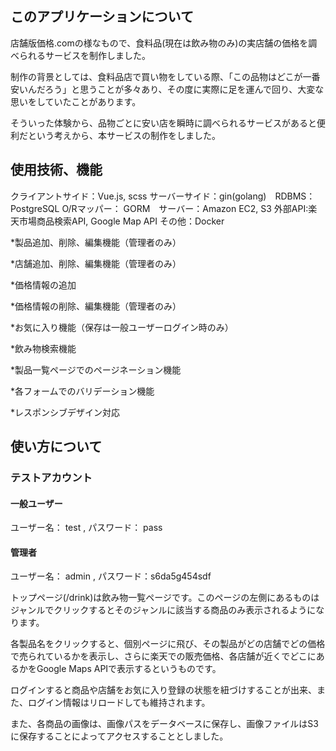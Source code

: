 ## このアプリケーションについて
店舗版価格.comの様なもので、食料品(現在は飲み物のみ)の実店舗の価格を調べられるサービスを制作しました。

制作の背景としては、食料品店で買い物をしている際、「この品物はどこが一番安いんだろう」と思うことが多々あり、その度に実際に足を運んで回り、大変な思いをしていたことがあります。

そういった体験から、品物ごとに安い店を瞬時に調べられるサービスがあると便利だという考えから、本サービスの制作をしました。
  
## 使用技術、機能
  
 クライアントサイド：Vue.js, scss サーバーサイド：gin(golang)　RDBMS：PostgreSQL O/Rマッパー： GORM　サーバー：Amazon EC2, S3 外部API:楽天市場商品検索API, Google Map API その他：Docker
 
  *製品追加、削除、編集機能（管理者のみ）
  
  *店舗追加、削除、編集機能（管理者のみ）
  
  *価格情報の追加
  
  *価格情報の削除、編集機能（管理者のみ）
  
  *お気に入り機能（保存は一般ユーザーログイン時のみ）
  
  *飲み物検索機能
  
  *製品一覧ページでのページネーション機能
  
  *各フォームでのバリデーション機能
  
  *レスポンシブデザイン対応
 
## 使い方について
### テストアカウント
#### 一般ユーザー
ユーザー名： test , パスワード： pass
#### 管理者
ユーザー名： admin , パスワード：s6da5g454sdf

トップページ(/drink)は飲み物一覧ページです。このページの左側にあるものはジャンルでクリックするとそのジャンルに該当する商品のみ表示されるようになります。

各製品名をクリックすると、個別ページに飛び、その製品がどの店舗でどの価格で売られているかを表示し、さらに楽天での販売価格、各店舗が近くでどこにあるかをGoogle Maps APIで表示するというものです。

ログインすると商品や店舗をお気に入り登録の状態を紐づけすることが出来、また、ログイン情報はリロードしても維持されます。

また、各商品の画像は、画像パスをデータベースに保存し、画像ファイルはS3に保存することによってアクセスすることとしました。
